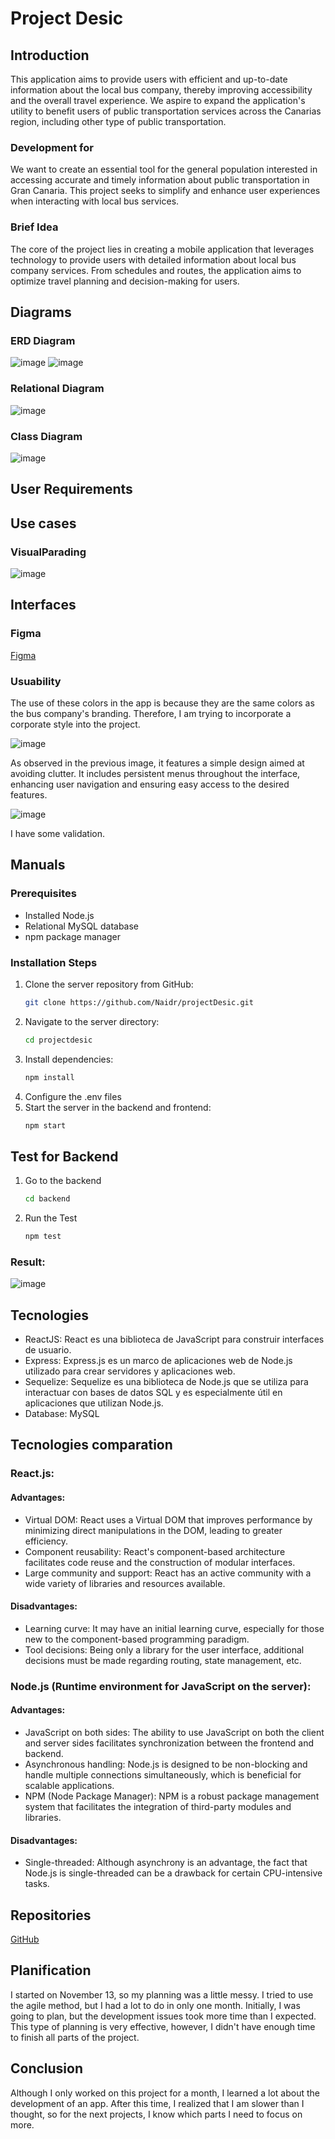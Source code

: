 # Project Desic
## Introduction
This application aims to provide users with efficient and up-to-date information about the local bus company, thereby improving accessibility and the overall travel experience. We aspire to expand the application's utility to benefit users of public transportation services across the Canarias region, including other type of public transportation.
### Development for
We want to create an essential tool for the general population interested in accessing accurate and timely information about public transportation in Gran Canaria. This project seeks to simplify and enhance user experiences when interacting with local bus services.
### Brief Idea
The core of the project lies in creating a mobile application that leverages technology to provide users with detailed information about local bus company services. From schedules and routes, the application aims to optimize travel planning and decision-making for users.
## Diagrams
### ERD Diagram
![image](https://github.com/Naidr/projectDesic/assets/118465343/cafd3938-1331-4eb2-9244-93874111c7f9)
![image](https://github.com/Naidr/projectDesic/assets/118465343/15d04fbd-afd8-4920-b3b6-caf0c91e0999)
### Relational Diagram
![image](https://github.com/Naidr/projectDesic/assets/118465343/9da9d2ce-65a5-4f54-a448-9f310420094c)
### Class Diagram
![image](https://github.com/Naidr/projectDesic/assets/118465343/fc39214e-51ce-429f-98ab-517d05b8783a)
## User Requirements
## Use cases
### VisualParading
![image](https://github.com/Naidr/projectDesic/assets/118465343/fc55b48e-f331-4c61-8f9f-2aba1e3b0e32)
## Interfaces
### Figma
[Figma](https://www.figma.com/file/8W3EU9eOohMVPDF4qeRto2/Desic?type=design&node-id=0-1&mode=design&t=vNjERkJd6lWnT8pg-0)
### Usuability
The use of these colors in the app is because they are the same colors as the bus company's branding. Therefore, I am trying to incorporate a corporate style into the project.


![image](https://github.com/Naidr/projectDesic/assets/118465343/726f64ea-d771-4acc-afc3-22abd6d34c34)


As observed in the previous image, it features a simple design aimed at avoiding clutter.
It includes persistent menus throughout the interface, enhancing user navigation and ensuring easy access to the desired features.


![image](https://github.com/Naidr/projectDesic/assets/118465343/73d6ae07-5c97-4d07-8892-8db60e9238c7)

I have some validation.
## Manuals
### Prerequisites
- Installed Node.js
- Relational MySQL database
- npm package manager
### Installation Steps
1. Clone the server repository from GitHub:
   ```bash
   git clone https://github.com/Naidr/projectDesic.git
2. Navigate to the server directory:
   ```bash
   cd projectdesic
3. Install dependencies:
   ```bash
   npm install
4. Configure the .env files
5. Start the server in the backend and frontend:
   ```bash
   npm start
## Test for Backend
1. Go to the backend
   ```bash
   cd backend
2. Run the Test
   ```bash
   npm test
### Result:
![image](https://github.com/Naidr/projectDesic/assets/118465343/8bdeee81-edbc-4f67-9d57-b871d5462a2b)
## Tecnologies
* ReactJS: React es una biblioteca de JavaScript para construir interfaces de usuario.
* Express: Express.js es un marco de aplicaciones web de Node.js utilizado para crear servidores y aplicaciones web.
* Sequelize: Sequelize es una biblioteca de Node.js que se utiliza para interactuar con bases de datos SQL y es especialmente útil en aplicaciones que utilizan Node.js.
* Database: MySQL
## Tecnologies comparation
### React.js:
#### Advantages:
* Virtual DOM: React uses a Virtual DOM that improves performance by minimizing direct manipulations in the DOM, leading to greater efficiency.
* Component reusability: React's component-based architecture facilitates code reuse and the construction of modular interfaces.
* Large community and support: React has an active community with a wide variety of libraries and resources available.
#### Disadvantages:
* Learning curve: It may have an initial learning curve, especially for those new to the component-based programming paradigm.
* Tool decisions: Being only a library for the user interface, additional decisions must be made regarding routing, state management, etc.
### Node.js (Runtime environment for JavaScript on the server):
#### Advantages:
* JavaScript on both sides: The ability to use JavaScript on both the client and server sides facilitates synchronization between the frontend and backend.
* Asynchronous handling: Node.js is designed to be non-blocking and handle multiple connections simultaneously, which is beneficial for scalable applications.
* NPM (Node Package Manager): NPM is a robust package management system that facilitates the integration of third-party modules and libraries.
#### Disadvantages:
* Single-threaded: Although asynchrony is an advantage, the fact that Node.js is single-threaded can be a drawback for certain CPU-intensive tasks.
## Repositories
[GitHub](https://github.com/Naidr/projectDesic.git)
## Planification
I started on November 13, so my planning was a little messy. I tried to use the agile method, but I had a lot to do in only one month. Initially, I was going to plan, but the development issues took more time than I expected. This type of planning is very effective, however, I didn't have enough time to finish all parts of the project.
## Conclusion
Although I only worked on this project for a month, I learned a lot about the development of an app. After this time, I realized that I am slower than I thought, so for the next projects, I know which parts I need to focus on more.

